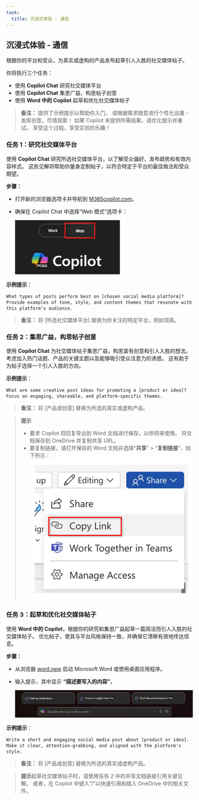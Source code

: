 ```yaml
---
task:
  title: 沉浸式体验 - 通信
---
```


## 沉浸式体验 - 通信

根据你的平台和受众，为真实或虚构的产品发布起草引人入胜的社交媒体帖子。

你将执行三个任务：

- 使用 **Copilot Chat** 研究社交媒体平台
- 使用 **Copilot Chat** 集思广益，构思帖子创意
- 使用 **Word 中的 Copilot** 起草和优化社交媒体帖子

> **备注：** 提供了示例提示以帮助你入门。 请根据需求随意进行个性化设置 - 发挥创意，尽情探索！ 如果 Copilot 未提供所需结果，请优化提示并重试。 享受这个过程，享受实验的乐趣！

### 任务 1：研究社交媒体平台

使用 **Copilot Chat** 研究所选社交媒体平台，以了解受众偏好、发布趋势和有效内容样式。 这些见解将帮助你量身定制帖子，以符合特定于平台的最佳做法和受众期望。

**步骤：**

- 打开新的浏览器选项卡并导航到 [M365copilot.com](https://m365copilot.com/)。
- 确保在 Copilot Chat 中选择“Web 模式”选项卡：

    ![显示 Web 模式选项卡的屏幕截图。](../Prompts/Media/web-mode.png)

**示例提示**：

```text
What types of posts perform best on [chosen social media platform]? Provide examples of tone, style, and content themes that resonate with this platform's audience.
```

> **备注：** 将 [所选社交媒体平台] 替换为你关注的特定平台，例如领英。

### 任务 2：集思广益，构思帖子创意

使用 **Copilot Chat** 为社交媒体帖子集思广益，构思富有创意和引人入胜的想法。 考虑加入热门话题、产品的关键主题以及能够吸引受众注意力的诱惑。 这有助于为帖子选择一个引人入胜的方向。

**示例提示**：

```text
What are some creative post ideas for promoting a [product or idea]? Focus on engaging, shareable, and platform-specific themes.
```

> **备注：** 将 [产品或创意] 替换为所选的真实或虚构产品。

> **提示**  
>
> - 要求 Copilot 将回复导出到 Word 文档进行保存，以供将来使用。 将文档保存到 OneDrive 并复制共享 URL。
> - 要复制链接，请打开保存的 Word 文档并选择“**共享**” > “**复制链接**”，如下所示：  
> ![共享链接。](../Demos/Media/share-menu-with-copy-link-9fd1c60a.png)

### 任务 3：起草和优化社交媒体帖子

使用 **Word 中的 Copilot**，根据你的研究和集思广益起草一篇简洁而引人入胜的社交媒体帖子。 优化帖子，使其与平台风格保持一致，并确保它清晰有效地传达信息。

**步骤：**

- 从浏览器 [word.new](https://word.new) 启动 Microsoft Word 或使用桌面应用程序。
- 输入提示，其中显示 **“描述要写入的内容”**。

    ![显示 Word 中的 Copilot 的屏幕截图。](../Prompts/Media/draft-with-copilot.png)

**示例提示**：

```text
Write a short and engaging social media post about [product or idea]. Make it clear, attention-grabbing, and aligned with the platform's style.
```

> **备注：** 将 [产品或创意] 替换为所选的真实或虚构产品。

> **提示**起草社交媒体帖子时，请使用任务 2 中的共享文档链接引用关键见解。 或者，在 Copilot 中键入“/”以快速引用和插入 OneDrive 中的相关文件。
